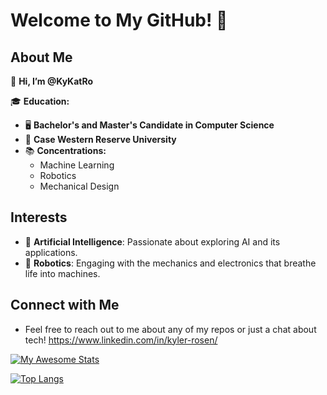 # Welcome to My GitHub! 👋

## About Me

👤 **Hi, I’m @KyKatRo**

🎓 **Education:**
- 🖥️ **Bachelor's and Master's Candidate in Computer Science**
- 🏫 **Case Western Reserve University**
- 📚 **Concentrations:**
  - Machine Learning
  - Robotics
  - Mechanical Design

## Interests
- 🤖 **Artificial Intelligence**: Passionate about exploring AI and its applications.
- 🚀 **Robotics**: Engaging with the mechanics and electronics that breathe life into machines.

## Connect with Me
- Feel free to reach out to me about any of my repos or just a chat about tech!
https://www.linkedin.com/in/kyler-rosen/

[![My Awesome Stats](https://awesome-github-stats.azurewebsites.net/user-stats/kykatro)](https://git.io/awesome-stats-card)

[![Top Langs](https://github-readme-stats.vercel.app/api/top-langs/?username=kykatro&layout=compact)](https://github.com/anuraghazra/github-readme-stats)

<!---
KyKatRo/KyKatRo is a ✨ special ✨ repository because its `README.md` (this file) appears on your GitHub profile.
You can click the Preview link to take a look at your changes.
--->
